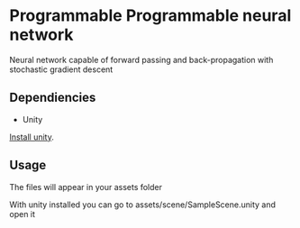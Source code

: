 # Programmable Programmable neural network

Neural network capable of forward passing and back-propagation with stochastic gradient descent

##  Dependiencies

* Unity

[Install unity](https://unity3d.com/get-unity/download). 

## Usage

The files will appear in your assets folder

With unity installed you can go to assets/scene/SampleScene.unity and open it
